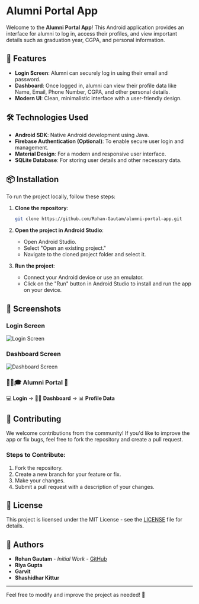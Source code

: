# Alumni Portal App

Welcome to the **Alumni Portal App**! This Android application provides an interface for alumni to log in, access their profiles, and view important details such as graduation year, CGPA, and personal information.

## 🚀 Features

- **Login Screen**: Alumni can securely log in using their email and password.
- **Dashboard**: Once logged in, alumni can view their profile data like Name, Email, Phone Number, CGPA, and other personal details.
- **Modern UI**: Clean, minimalistic interface with a user-friendly design.

## 🛠️ Technologies Used

- **Android SDK**: Native Android development using Java.
- **Firebase Authentication (Optional)**: To enable secure user login and management.
- **Material Design**: For a modern and responsive user interface.
- **SQLite Database**: For storing user details and other necessary data.

## 📦 Installation

To run the project locally, follow these steps:

1. **Clone the repository**:

    ```bash
    git clone https://github.com/Rohan-Gautam/alumni-portal-app.git
    ```

2. **Open the project in Android Studio**:

    - Open Android Studio.
    - Select "Open an existing project."
    - Navigate to the cloned project folder and select it.

3. **Run the project**:

    - Connect your Android device or use an emulator.
    - Click on the "Run" button in Android Studio to install and run the app on your device.

## 📱 Screenshots

### Login Screen

![Login Screen](images/login_screen.png)

### Dashboard Screen

![Dashboard Screen](images/dashboard_screen.png)

### 🧑‍🎓🎓 Alumni Portal 🚀

💻 **Login** → 🧑‍🎓 **Dashboard** → 📊 **Profile Data**

## 📄 Contributing

We welcome contributions from the community! If you'd like to improve the app or fix bugs, feel free to fork the repository and create a pull request.

### Steps to Contribute:

1. Fork the repository.
2. Create a new branch for your feature or fix.
3. Make your changes.
4. Submit a pull request with a description of your changes.

## 📝 License

This project is licensed under the MIT License - see the [LICENSE](LICENSE) file for details.

## 👥 Authors

- **Rohan Gautam** - _Initial Work_ - [GitHub](https://github.com/Rohan-Gautam)
- **Riya Gupta**
- **Garvit**
- **Shashidhar Kittur**

---

Feel free to modify and improve the project as needed! 🚀

